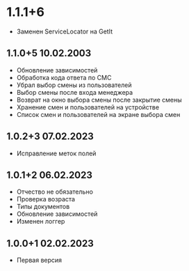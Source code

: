 # 1.1.1+6

* Заменен ServiceLocator на GetIt

## 1.1.0+5 10.02.2003

* Обновление зависимостей
* Обработка кода ответа по СМС
* Убрал выбор смены из пользователей
* Выбор смены после входа менеджера
* Возврат на окно выбора смены после закрытие смены
* Хранение смен и пользователей на устройстве
* Список смен и пользователей на экране выбора смен

## 1.0.2+3 07.02.2023

* Исправление меток полей

## 1.0.1+2 06.02.2023

* Отчество не обязательно
* Проверка возраста
* Типы документов
* Обновление зависимостей
* Изменен логгер

## 1.0.0+1 02.02.2023

* Первая версия
